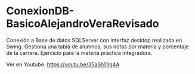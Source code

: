 # ConexionDB-BasicoAlejandroVeraRevisado
Conexión a Base de datos SQLServer con interfaz desktop realizada en Swing. Gestiona una tabla de alumnos, sus notas por materia y porcentaje de la carrera. Ejercicio para la materia práctica integradora.

Ver en Youtube: https://youtu.be/35aSh11Ig4A
